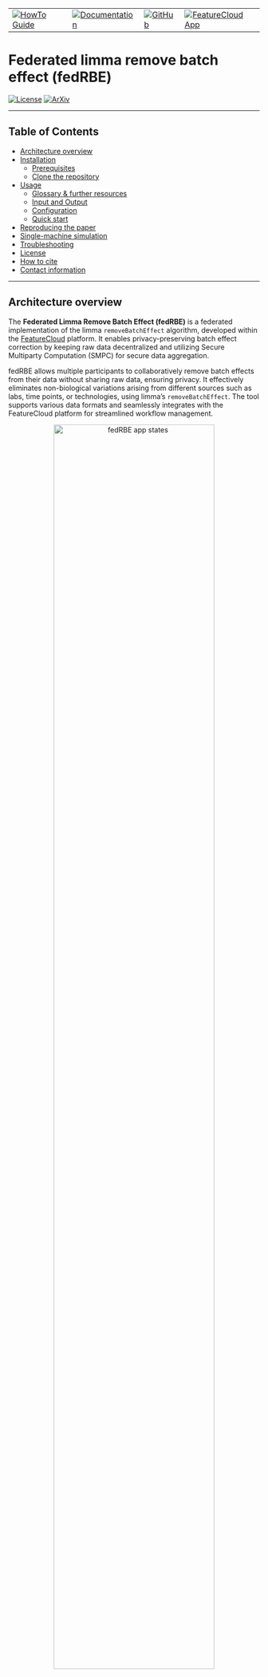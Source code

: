 
<table>
  <tr>
    <td><a href="https://freddsle.github.io/fedRBE/docs/how_to_guide.html"><img src="https://img.shields.io/badge/HowTo_Guide-Click_Here!-007EC6?style=for-the-badge" alt="HowTo Guide"></a></td>
    <td><a href="https://freddsle.github.io/fedRBE/"><img src="https://img.shields.io/badge/Documentation-Click_Here!-007EC6?style=for-the-badge" alt="Documentation"></a></td>
    <td><a href="https://github.com/Freddsle/fedRBE/"><img src="https://img.shields.io/badge/GitHub-Click_Here!-007EC6?style=for-the-badge" alt="GitHub"></a></td>
    <td><a href="https://featurecloud.ai/app/fedrbe"><img src="https://img.shields.io/badge/FeatureCloud_App-Click_Here!-007EC6?style=for-the-badge" alt="FeatureCloud App"></a></td>
  </tr>
</table>


# Federated limma remove batch effect (fedRBE) <!-- omit in toc -->

[![License](https://img.shields.io/github/license/Freddsle/fedRBE)](https://github.com/Freddsle/fedRBE/blob/main/LICENSE)
[![ArXiv](https://img.shields.io/badge/ArXiv-2412.05894-B31B1B)](https://arxiv.org/abs/2412.05894)

---

## Table of Contents <!-- omit in toc -->
- [Architecture overview](#architecture-overview)
- [Installation](#installation)
  - [Prerequisites](#prerequisites)
  - [Clone the repository](#clone-the-repository)
- [Usage](#usage)
  - [Glossary \& further resources](#glossary--further-resources)
  - [Input and Output](#input-and-output)
  - [Configuration](#configuration)
  - [Quick start](#quick-start)
- [Reproducing the paper](#reproducing-the-paper)
- [Single-machine simulation](#single-machine-simulation)
- [Troubleshooting](#troubleshooting)
- [License](#license)
- [How to cite](#how-to-cite)
- [Contact information](#contact-information)


---

## Architecture overview

The **Federated Limma Remove Batch Effect (fedRBE)** is a federated implementation of the limma `removeBatchEffect` algorithm, developed within the [FeatureCloud](https://featurecloud.ai/) platform. It enables privacy-preserving batch effect correction by keeping raw data decentralized and utilizing Secure Multiparty Computation (SMPC) for secure data aggregation.

fedRBE allows multiple participants to collaboratively remove batch effects from their data without sharing raw data, ensuring privacy. It effectively eliminates non-biological variations arising from different sources such as labs, time points, or technologies, using limma’s `removeBatchEffect`. The tool supports various data formats and seamlessly integrates with the FeatureCloud platform for streamlined workflow management.

<p align="center">
   <img src="./figures/readme1.png" alt="fedRBE app states" width="80%">
   <br>
   <em>fedRBE app states. <a href="https://arxiv.org/abs/2412.05894" target="_blank">Source: ArXiv 2412.05894</a></em>
</p>


The repository serves two main purposes:
- **fedRBE Implementation**: Located in the `batchcorrection` subfolder, providing the federated batch effect removal tool.
- **Reproducibility**: Contains code and scripts to reproduce the analyses presented in our [ArXiv preprint](https://arxiv.org/abs/2412.05894).


<p align="center">
   <img src="./figures/readme2.png" alt="fedRBE architecture" width="80%">
   <br>
   <em>fedRBE architecture. <a href="https://arxiv.org/abs/2412.05894" target="_blank">Source: ArXiv 2412.05894</a></em>
</p>


You can access and use the `fedRBE` app directly on [FeatureCloud](https://featurecloud.ai/app/fedrbe). 

For detailed usage instructions and implementation information, refer to the [How To Guide](https://freddsle.github.io/fedRBE/docs/how_to_guide.html) and the [README](https://freddsle.github.io/fedRBE/batchcorrection/).

For a comprehensive overview of the workflow, please consult the [How To Guide](https://freddsle.github.io/fedRBE/docs/how_to_guide.html#understanding-the-workflow).

---
## Installation

### Prerequisites

Before installing `fedRBE`, ensure you have the following installed:
1. **Docker**: [Installation Instructions](https://www.docker.com/get-started)
2. **FeatureCloud CLI**.
   For Windows users, git must also be installed and added to PATH. We recommend
   and tested using [WSL](https://docs.docker.com/desktop/features/wsl/).
3. **App Image** (either build locally or pull).

For installation and setup details, see the [main README](https://freddsle.github.io/fedRBE/batchcorrection/##prerequisites-and-setup).

### Clone the repository

If you want to run the simulations locally, clone the repository (or check [Quick Start](#quick-start) below):

```bash
git clone https://github.com/Freddsle/fedRBE.git
cd fedRBE
```

This will clone the repository to your local machine with example files and simulation scripts.

---

## Usage

### Glossary & further resources

- **FeatureCloud**: A platform enabling federated analyses. [FeatureCloud docs](https://featurecloud.ai/)
- **limma**: A popular R package for differential expression analysis. `RemoveBatchEffect` is a function from limma.

For more advanced configurations and detailed explanations, see the 
[main README](https://freddsle.github.io/fedRBE/batchcorrection/#configuration-configyml) and the [ArXiv preprint](https://doi.org/10.48550/arXiv.2412.05894).

If you encounter difficulties, please:
- Check the logs for error messages.
- Revisit the [main README](https://freddsle.github.io/fedRBE/batchcorrection/).
- Reach out to the support by creating an issue on the [GitHub repository](https://github.com/Freddsle/fedRBE)

---


### Input and Output

For files preparation, format, config file, and output details, refer to the [How To Guide](https://freddsle.github.io/fedRBE/docs/how_to_guide.html#file-preparation).

In summary, you need two main inputs and one optional file:

<p align="center">
   <img src="./figures/how_to1.png" alt="Required files figure" width="50%">
   <br>
   <em>Input files required for fedRBE.</em>
</p>

Output files include:
- **Corrected Data**: The batch-corrected data in the same format as the input.
- **Report**: A summary of the correction process and results.


---


### Configuration

`fedRBE` is highly configurable via the `config.yml` file. This file controls data formats, normalization methods, and other essential parameters.

**Example `config.yml`**:

   ```yaml
   flimmaBatchCorrection:
   data_filename: "expression_data_client1.csv"
   expression_file_flag: False
   index_col: "GeneIDs"
   covariates: ["Pyr"]
   separator: ","
   design_separator: ","
   normalizationMethod: "log2(x+1)"
   smpc: True
   min_samples: 2
   position: 1
   reference_batch: ""
   ```

_For a comprehensive list of configuration options, refer to the [Configuration Section](https://freddsle.github.io/fedRBE/batchcorrection/#configuration-configyml) in the batchcorrection README._

---

### Quick start

1. For a step-by-step detailed instructions on how to start collaboration using multiple machines, refer to the [How To Guide](https://freddsle.github.io/fedRBE/docs/how_to_guide.html)
2. For a step-by-step instructions on how to simulate collaboration via test environment, refer to the [Local Test Guide](https://freddsle.github.io/fedRBE/docs/local_test.html)

---

## Reproducing the paper

This repository includes all necessary code and data to reproduce the analyses presented in our [ArXiv preprint](https://arxiv.org/abs/2412.05894).

Steps to Reproduce:

1. **Ensure Prerequisites are Met**:
   - Docker installed
   - FeatureCloud CLI installed and running (`featurecloud controller start`)
   - `fedRBE` app built or pulled as per the [Installation](#installation) section
   - Install necessary dependencies.

2. **Run the Federated Batch Effect Removal**:
   ```bash
   python3 ./evaluation_utils/get_federated_corrected_data.py
   ```

3. **Compare with Centralized Correction**:
   ```bash
   python3 ./evaluation_utils/analyse_fedvscentral.py
   ```

_For detailed instructions on reproducing the paper, refer to the [Reproducibility Guide](https://freddsle.github.io/fedRBE/docs/reproduce.html)._


---

## Single-machine simulation

To simulate a federated workflow on a single machine using provided sample data:

1. Check the [Prerequisites](#prerequisites) and [Clone the Repository](#clone-the-repository).
2. **Run the Sample Experiment** according to the [Local Test Guide](https://freddsle.github.io/fedRBE/docs/local_test.html).

---

## Troubleshooting

Encountering issues? Here are some common problems and their solutions:

- **Missing Files**: Ensure `config.yml` and data files are in the correct directory.
- **Incorrect Format**: Verify `expression_file_flag` and `index_col` settings in `config.yml`.
- **No Output Produced**: Check `report.txt` and logs for error messages.
- **Errors with Test runs**: Ensure the is no leftover running Docker containers. Restart Docker / System if necessary. 

_For detailed troubleshooting tips, refer to the [How To Guide](https://freddsle.github.io/fedRBE/docs/how_to_guide.html#troubleshooting-tips)._


## License

This project is licensed under the [Apache License 2.0](LICENSE).

---

## How to cite

If you use `fedRBE` in your research, please cite our [ArXiv preprint](https://arxiv.org/abs/2412.05894):

 > Burankova, Y., Klemm, J., Lohmann, J.J., Taheri, A., Probul, N., Baumbach, J. and Zolotareva, O., 2024. FedRBE--a decentralized privacy-preserving federated batch effect correction tool for omics data based on limma. arXiv preprint arXiv:2412.05894.

   ```bibtex
   @misc{burankova2024fedrbedecentralizedprivacypreserving,
         title={FedRBE -- a decentralized privacy-preserving federated batch effect correction tool for omics data based on limma}, 
         author={Yuliya Burankova and Julian Klemm and Jens J. G. Lohmann and Ahmad Taheri and Niklas Probul and Jan Baumbach and Olga Zolotareva},
         year={2024},
         eprint={2412.05894},
         archivePrefix={arXiv},
         primaryClass={q-bio.QM},
         url={https://arxiv.org/abs/2412.05894}, 
   }
   ```

---

## Contact information

For questions, issues, or support, please open an issue on the [GitHub repository](https://github.com/Freddsle/fedRBE).

